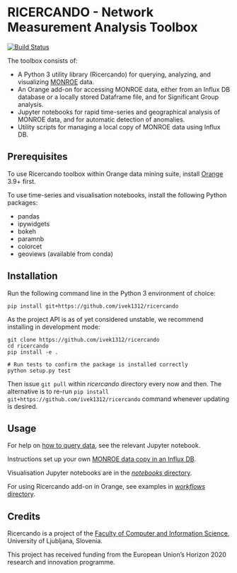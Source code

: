 RICERCANDO - Network Measurement Analysis Toolbox
===============

[![Build Status](https://travis-ci.org/ivek1312/ricercando.svg?branch=master)](https://travis-ci.org/ivek1312/ricercando)

The toolbox consists of:
* A Python 3 utility library (Ricercando) for querying, analyzing, and visualizing [MONROE] data.
* An Orange add-on for accessing MONROE data, either from an Influx DB database or a locally stored Dataframe file, and for Significant Group analysis.
* Jupyter notebooks for rapid time-series and geographical analysis of MONROE data, and for automatic detection of anomalies.
* Utility scripts for managing a local copy of MONROE data using Influx DB. 

[MONROE]: https://www.monroe-project.eu/

Prerequisites
------------

To use Ricercando toolbox within Orange data mining suite, install [Orange] 3.9+ first.  

To use time-series and visualisation notebooks, install the following Python packages:
* pandas
* ipywidgets
* bokeh
* paramnb
* colorcet
* geoviews (available from conda)

[Orange]: https://orange.biolab.si/download/

Installation
------------

Run the following command line in the Python 3 environment of choice:

    pip install git+https://github.com/ivek1312/ricercando

As the project API is as of yet considered unstable, we recommend installing
in development mode:
    
    git clone https://github.com/ivek1312/ricercando
    cd ricercando
    pip install -e .
    
    # Run tests to confirm the package is installed correctly
    python setup.py test

Then issue `git pull` within _ricercando_ directory every now and then.
The alternative is to re-run `pip install git+https://github.com/ivek1312/ricercando`
command whenever updating is desired.

Usage
-----

For help on [how to query data], see the relevant Jupyter notebook.

Instructions set up your own [MONROE data copy in an Influx DB].

Visualisation Jupyter notebooks are in the [_notebooks_ directory].

For using Ricercando add-on in Orange, see examples in [_workflows_ directory].

[how to query data]: notebooks/data.ipynb
[MONROE data copy in an Influx DB]: scripts/
[_notebooks_ directory]: notebooks/
[_workflows_ directory]: workflows/

Credits
------------

Ricercando is a project of the [Faculty of Computer and Information Science], University of Ljubljana, Slovenia. 

[Faculty of Computer and Information Science]: http://www.fri.uni-lj.si/en

This project has received funding from the European Union’s Horizon 2020 research and innovation programme.
